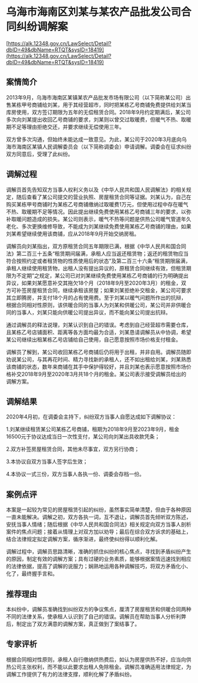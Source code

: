 # 乌海市海南区刘某与某农产品批发公司合同纠纷调解案 

[https://alk.12348.gov.cn/LawSelect/Detail?dbID=49&dbName=RTQT&sysID=18419](https://alk.12348.gov.cn/LawSelect/Detail?dbID=49&dbName=RTQT&sysID=18419) 


## 案情简介 

2013年9月，乌海市海南区某镇某农产品批发市场有限公司（以下简称某公司）出售某栋甲号商铺给刘某，用于其经营超市，同时把某栋乙号商铺免费提供给刘某当库房使用，双方签订期限为五年的无偿租赁合同。2018年9月约定期满后，某公司多次向刘某提出收回乙号商铺的要求，刘某则以曾交过取暖费，但暖气不热、取暖期不足等理由拒绝交还，并要求继续无偿使用三年。 
 
双方曾多次沟通，但始终未能达成一致意见。为此，某公司于2020年3月底向乌海市海南区某镇人民调解委员会（以下简称调委会）申请调解。调委会在征求纠纷双方同意后，受理了此纠纷。 

## 调解过程 

调解员首先告知双方当事人权利义务以及《中华人民共和国人民调解法》的相关规定，随后查看了某公司提交的营业执照、房屋租赁合同等证据。刘某认为，自己在购买某栋甲号商铺时为某栋乙号商铺缴纳过取暖费1万元，但使用过程中存在暖气不热、取暖期不足等情况。因此提出继续免费使用某栋乙号商铺三年的要求，以弥补取暖问题造成的损失。某公司则表示，暖气不热等问题是供热公司暖气管道年久老化、多次更换维修导致，不能成为刘某继续免费使用某栋乙号商铺的理由，如果刘某希望继续使用该商铺，应从2018年9月开始交纳房租。 
 
调解员向刘某指出，双方原租赁合同五年期限已满，根据《中华人民共和国合同法》第二百三十五条“租赁期间届满，承租人应当返还租赁物；返还的租赁物应当符合按照约定或者租赁物的性质使用后的状态”及第二百三十六条“租赁期限届满，承租人继续使用租赁物，出租人没有提出异议的，原租赁合同继续有效，但租赁期限为不定期”之规定，某公司已对刘某继续免费使用某栋乙号商铺的行为明确提出异议，如果刘某愿意补交其拖欠18个月（2018年9月至2020年3月）的租金，双方可补签房屋租赁合同，继续承租该房屋；如果刘某拒绝补交租金，某公司可要求其立即腾房，并支付18个月的占有使用费。至于刘某以暖气问题所作出的抗辩，根据合同相对性原则，该供暖合同的当事人为刘某和供暖公司，某公司并非供暖合同的当事人，刘某只能向供暖公司提出异议，而不能向某公司提出抗辩。 
 
通过调解员的释法说理，刘某认识到自己的错误。考虑到自己经营超市需要仓库，且某栋乙号店铺面积、距离等各方面均最为合适，刘某恳请调解员从中协调，希望某公司继续出租某栋乙号店铺给自己使用，自己愿意按照市场价格支付租金。 
 
调解员了解到，某公司收回某栋乙号商铺后仍将用于出租，并非自用。调解员随即劝说某公司，与其再花时间、精力寻找新的承租人，还不如出租给刘某，刘某熟悉该商铺的状态，数年来商铺在其手中保护得较好，并且刘某也表示愿意按照市场价格补交2018年9月至2020年3月共18个月的租金。某公司表示接受调解员给出的调解方案。 

## 调解结果 

2020年4月初，在调委会主持下，纠纷双方当事人自愿达成如下调解协议： 
 
1.刘某继续租赁某公司某栋乙号商铺，租期为2018年9月至2023年9月，租金16500元于协议达成当日一次性支付，某公司向刘某出具收款凭条； 
 
2.双方补签房屋租赁合同，其他未尽事宜，双方另行协商； 
 
3.本协议自双方当事人签字后生效； 
 
4.本协议一式三份，双方当事人各执一份、调委会存档一份。 

## 案例点评 

本案是一起较为常见的房屋租赁引起的纠纷，虽然事实简单清楚，但由于各种原因一直未能解决。调解之初，双方各执一词，互不退让，调解员首先倾听双方陈述，安抚当事人情绪；随后根据《中华人民共和国合同法》相关规定向双方当事人剖析案件的焦点问题；接着从情理上对双方加以劝导；最后在综合双方诉求的基础上，结合法律规定拟定调解方案，循序渐进，最终使纠纷得以顺利化解。 
 
调解过程中，调解员思路清晰，准确的抓住纠纷的核心焦点，寻找到矛盾纠纷产生的原因，制定有效的调解方案；具有过硬的业务素质，能够根据案情迅速找到相应的法律依据，提高了调解的说服力；娴熟地运用各种调解技巧，将双方矛盾化小、化了，最终握手言和。 

## 推荐理由 

本纠纷中，调解员准确找到纠纷双方的争议焦点，厘清了房屋租赁和供暖合同两种不同的法律关系，使承租人认识到了自己的错误。调解员在帮助当事人分析利弊后，制定出了双方满意的调解方案，真正做到了案结事了。 

## 专家评析 

根据合同相对性原则，承租人自行缴纳供热费后，如认为房屋供热不好，应当向供热公司主张权利，而不能以此要求出租人免除租金。调解员准确适用法律规定，为调解工作提供了有力的法律支撑，顺利化解了矛盾纠纷。 
